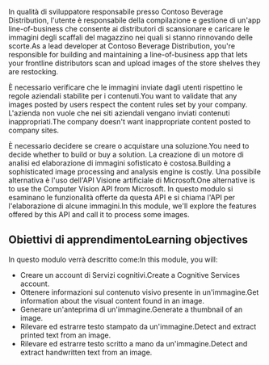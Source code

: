<span data-ttu-id="a0b73-101">In qualità di sviluppatore responsabile presso Contoso Beverage Distribution, l'utente è responsabile della compilazione e gestione di un'app line-of-business che consente ai distributori di scansionare e caricare le immagini degli scaffali del magazzino nei quali si stanno rinnovando delle scorte.</span><span class="sxs-lookup"><span data-stu-id="a0b73-101">As a lead developer at Contoso Beverage Distribution, you're responsible for building and maintaining a line-of-business app that lets your frontline distributors scan and upload images of the store shelves they are restocking.</span></span>

<span data-ttu-id="a0b73-102">È necessario verificare che le immagini inviate dagli utenti rispettino le regole aziendali stabilite per i contenuti.</span><span class="sxs-lookup"><span data-stu-id="a0b73-102">You want to validate that any images posted by users respect the content rules set by your company.</span></span> <span data-ttu-id="a0b73-103">L'azienda non vuole che nei siti aziendali vengano inviati contenuti inappropriati.</span><span class="sxs-lookup"><span data-stu-id="a0b73-103">The company doesn't want inappropriate content posted to company sites.</span></span> 

<span data-ttu-id="a0b73-104">È necessario decidere se creare o acquistare una soluzione.</span><span class="sxs-lookup"><span data-stu-id="a0b73-104">You need to decide whether to build or buy a solution.</span></span> <span data-ttu-id="a0b73-105">La creazione di un motore di analisi ed elaborazione di immagini sofisticato è costosa.</span><span class="sxs-lookup"><span data-stu-id="a0b73-105">Building a sophisticated image processing and analysis engine is costly.</span></span> <span data-ttu-id="a0b73-106">Una possibile alternativa è l'uso dell'API Visione artificiale di Microsoft.</span><span class="sxs-lookup"><span data-stu-id="a0b73-106">One alternative is to use the Computer Vision API from Microsoft.</span></span> <span data-ttu-id="a0b73-107">In questo modulo si esaminano le funzionalità offerte da questa API e si chiama l'API per l'elaborazione di alcune immagini.</span><span class="sxs-lookup"><span data-stu-id="a0b73-107">In this module, we'll explore the features offered by this API and call it to process some images.</span></span> 

## <a name="learning-objectives"></a><span data-ttu-id="a0b73-108">Obiettivi di apprendimento</span><span class="sxs-lookup"><span data-stu-id="a0b73-108">Learning objectives</span></span>

<span data-ttu-id="a0b73-109">In questo modulo verrà descritto come:</span><span class="sxs-lookup"><span data-stu-id="a0b73-109">In this module, you will:</span></span>

- <span data-ttu-id="a0b73-110">Creare un account di Servizi cognitivi.</span><span class="sxs-lookup"><span data-stu-id="a0b73-110">Create a Cognitive Services account.</span></span>
- <span data-ttu-id="a0b73-111">Ottenere informazioni sul contenuto visivo presente in un'immagine.</span><span class="sxs-lookup"><span data-stu-id="a0b73-111">Get information about the visual content found in an image.</span></span>
- <span data-ttu-id="a0b73-112">Generare un'anteprima di un'immagine.</span><span class="sxs-lookup"><span data-stu-id="a0b73-112">Generate a thumbnail of an image.</span></span>
- <span data-ttu-id="a0b73-113">Rilevare ed estrarre testo stampato da un'immagine.</span><span class="sxs-lookup"><span data-stu-id="a0b73-113">Detect and extract printed text from an image.</span></span>
- <span data-ttu-id="a0b73-114">Rilevare ed estrarre testo scritto a mano da un'immagine.</span><span class="sxs-lookup"><span data-stu-id="a0b73-114">Detect and extract handwritten text from an image.</span></span>